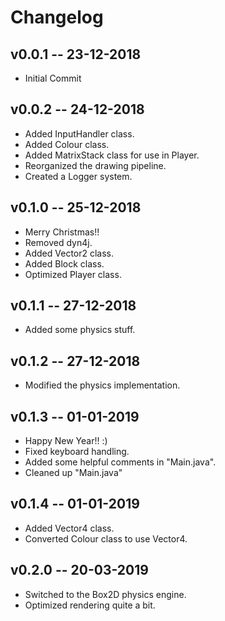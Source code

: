 # Changelog

## v0.0.1 -- 23-12-2018

* Initial Commit

## v0.0.2 -- 24-12-2018

* Added InputHandler class.
* Added Colour class.
* Added MatrixStack class for use in Player.
* Reorganized the drawing pipeline.
* Created a Logger system.

## v0.1.0 -- 25-12-2018

* Merry Christmas!!
* Removed dyn4j.
* Added Vector2 class.
* Added Block class.
* Optimized Player class.

## v0.1.1 -- 27-12-2018

* Added some physics stuff.

## v0.1.2 -- 27-12-2018

* Modified the physics implementation.

## v0.1.3 -- 01-01-2019

* Happy New Year!! :)
* Fixed keyboard handling.
* Added some helpful comments in "Main.java".
* Cleaned up "Main.java"

## v0.1.4 -- 01-01-2019

* Added Vector4 class.
* Converted Colour class to use Vector4.

## v0.2.0 -- 20-03-2019

* Switched to the Box2D physics engine.
* Optimized rendering quite a bit.

